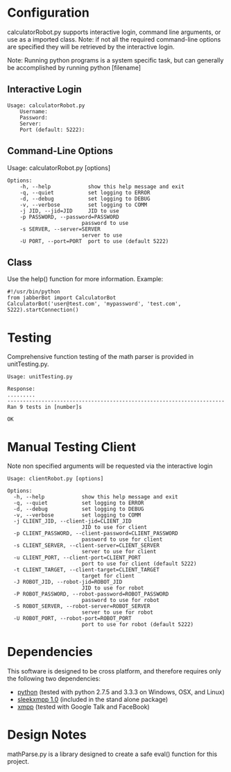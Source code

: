 # Configuration #
calculatorRobot.py supports interactive login, command line arguments, or use as a imported class. Note: if not all the required command-line options are specified they will be retrieved by the interactive login. 

Note: Running python programs is a system specific task, but can generally be accomplished by running python [filename]

## Interactive Login ##
    
    Usage: calculatorRobot.py
        Username: 
        Password: 
        Server: 
        Port (default: 5222): 

## Command-Line Options ##
Usage: calculatorRobot.py [options]

    Options:
        -h, --help            show this help message and exit
        -q, --quiet           set logging to ERROR
        -d, --debug           set logging to DEBUG
        -v, --verbose         set logging to COMM
        -j JID, --jid=JID     JID to use
        -p PASSWORD, --password=PASSWORD
                            password to use
        -s SERVER, --server=SERVER
                            server to use
        -U PORT, --port=PORT  port to use (default 5222)

## Class ##
Use the help() function for more information.
Example:

    #!/usr/bin/python
    from jabberBot import CalculatorBot
    CalculatorBot('user@test.com', 'mypassword', 'test.com', 5222).startConnection()

# Testing #
Comprehensive function testing of the math parser is provided in unitTesting.py.

    Usage: unitTesting.py 

    Response: 
    .........
    ----------------------------------------------------------------------
    Ran 9 tests in [number]s

    OK


# Manual Testing Client #
Note non specified arguments will be requested via the interactive login

    Usage: clientRobot.py [options]

    Options:
      -h, --help            show this help message and exit
      -q, --quiet           set logging to ERROR
      -d, --debug           set logging to DEBUG
      -v, --verbose         set logging to COMM
      -j CLIENT_JID, --client-jid=CLIENT_JID
                            JID to use for client
      -p CLIENT_PASSWORD, --client-password=CLIENT_PASSWORD
                            password to use for client
      -s CLIENT_SERVER, --client-server=CLIENT_SERVER
                            server to use for client
      -u CLIENT_PORT, --client-port=CLIENT_PORT
                            port to use for client (default 5222)
      -t CLIENT_TARGET, --client-target=CLIENT_TARGET
                            target for client
      -J ROBOT_JID, --robot-jid=ROBOT_JID
                            JID to use for robot
      -P ROBOT_PASSWORD, --robot-password=ROBOT_PASSWORD
                            password to use for robot
      -S ROBOT_SERVER, --robot-server=ROBOT_SERVER
                            server to use for robot
      -U ROBOT_PORT, --robot-port=ROBOT_PORT
                            port to use for robot (default 5222)

# Dependencies #
This software is designed to be cross platform, and therefore requires only the following two dependencies:

+ [python](http://python.org/) (tested with python 2.7.5 and 3.3.3 on Windows, OSX, and Linux)
+ [sleekxmpp 1.0](http://sleekxmpp.com) (included in the stand alone package)
+ [xmpp](http://xmpp.org/) (tested with Google Talk and FaceBook)

# Design Notes #
mathParse.py is a library designed to create a safe eval() function for this project.
